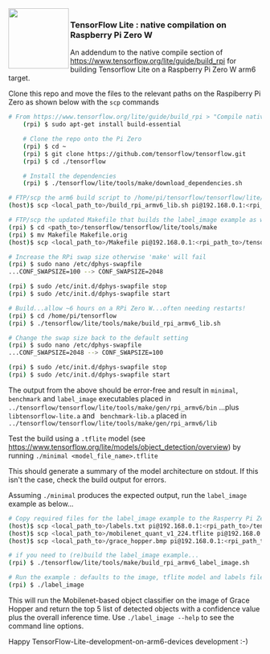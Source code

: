 <img align="left" width="120" height="120" src="https://avatars0.githubusercontent.com/u/15658638?s=200&v=4">

### TensorFlow Lite : native compilation on Raspberry Pi Zero W

An addendum to the native compile section of https://www.tensorflow.org/lite/guide/build_rpi for building Tensorflow Lite on a Raspberry Pi Zero W arm6 target.

Clone this repo and move the files to the relevant paths on the Raspiberry Pi Zero as shown below with the `scp` commands

```sh
# From https://www.tensorflow.org/lite/guide/build_rpi > "Compile natively on Raspberry Pi" section...
    (rpi) $ sudo apt-get install build-essential

    # Clone the repo onto the Pi Zero
    (rpi) $ cd ~
    (rpi) $ git clone https://github.com/tensorflow/tensorflow.git
    (rpi) $ cd ./tensorflow

    # Install the dependencies
    (rpi) $ ./tensorflow/lite/tools/make/download_dependencies.sh

# FTP/scp the arm6 build script to /home/pi/tensorflow/tensorflow/lite/tools/make
(host)$ scp <local_path_to>/build_rpi_armv6_lib.sh pi@192.168.0.1:<rpi_path_to>/tensorflow/tensorflow/lite/tools/make

# FTP/scp the updated Makefile that builds the label_image example as well
(rpi) $ cd <path_to>/tensorflow/tensorflow/lite/tools/make
(rpi) $ mv Makefile Makefile.orig
(host)$ scp <local_path_to>/Makefile pi@192.168.0.1:<rpi_path_to>/tensorflow/tensorflow/lite/tools/make

# Increase the RPi swap size otherwise 'make' will fail 
(rpi) $ sudo nano /etc/dphys-swapfile
...CONF_SWAPSIZE=100 --> CONF_SWAPSIZE=2048

(rpi) $ sudo /etc/init.d/dphys-swapfile stop
(rpi) $ sudo /etc/init.d/dphys-swapfile start

# Build...allow ~6 hours on a RPi Zero W...often needing restarts!
(rpi) $ cd /home/pi/tensorflow
(rpi) $ ./tensorflow/lite/tools/make/build_rpi_armv6_lib.sh

# Change the swap size back to the default setting
(rpi) $ sudo nano /etc/dphys-swapfile
...CONF_SWAPSIZE=2048 --> CONF_SWAPSIZE=100

(rpi) $ sudo /etc/init.d/dphys-swapfile stop
(rpi) $ sudo /etc/init.d/dphys-swapfile start
```

The output from the above should be error-free and result in `minimal`, `benchmark` and `label_image` executables placed in  `../tensorflow/tensorflow/lite/tools/make/gen/rpi_armv6/bin` ...plus `libtensorflow-lite.a` and ` benchmark-lib.a` placed in `../tensorflow/tensorflow/lite/tools/make/gen/rpi_armv6/lib`

Test the build using a `.tflite` model (see https://www.tensorflow.org/lite/models/object_detection/overview) by running `./minimal <model_file_name>.tflite`

This should generate a summary of the model architecture on stdout. If this isn't the case, check the build output for errors.

Assuming `./minimal` produces the expected output, run the `label_image` example as below...

```sh
# Copy required files for the label_image example to the Rasperry Pi Zero
(host)$ scp <local_path_to>/labels.txt pi@192.168.0.1:<rpi_path_to>/tensorflow/tensorflow/lite/tools/make/gen/rpi_armv6/bin
(host)$ scp <local_path_to>/mobilenet_quant_v1_224.tflite pi@192.168.0.1:<rpi_path_to>/tensorflow/tensorflow/lite/tools/make/gen/rpi_armv6/bin
(host)$ scp <local_path_to>/grace_hopper.bmp pi@192.168.0.1:<rpi_path_to>/tensorflow/tensorflow/lite/tools/make/gen/rpi_armv6/bin

# if you need to (re)build the label_image example...
(rpi) $ ./tensorflow/lite/tools/make/build_rpi_armv6_label_image.sh

# Run the example : defaults to the image, tflite model and labels files downloaded above
(rpi) $ ./label_image
```

This will run the Mobilenet-based object classifier on the image of Grace Hopper and return the top 5 list of detected objects with a confidence value plus the overall inference time. 
Use `./label_image --help` to see the command line options.

Happy TensorFlow-Lite-development-on-arm6-devices development :-)
